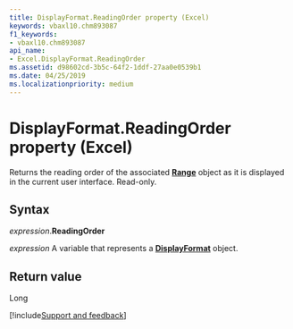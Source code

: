 ```yaml
---
title: DisplayFormat.ReadingOrder property (Excel)
keywords: vbaxl10.chm893087
f1_keywords:
- vbaxl10.chm893087
api_name:
- Excel.DisplayFormat.ReadingOrder
ms.assetid: d98602cd-3b5c-64f2-1ddf-27aa0e0539b1
ms.date: 04/25/2019
ms.localizationpriority: medium
---
```



# DisplayFormat.ReadingOrder property (Excel)

Returns the reading order of the associated **[Range](Excel.Range(object).md)** object as it is displayed in the current user interface. Read-only.


## Syntax

_expression_.**ReadingOrder**

_expression_ A variable that represents a **[DisplayFormat](Excel.DisplayFormat.md)** object.


## Return value

Long




[!include[Support and feedback](~/includes/feedback-boilerplate.md)]